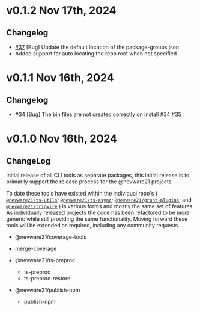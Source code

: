 # v0.1.2 Nov 17th, 2024

## Changelog

- [#37](https://github.com/nevware21/ts-build-tools/issues/37) [Bug] Update the default location of the package-groups.json
- Added support for auto locating the repo root when not specified

# v0.1.1 Nov 16th, 2024

## Changelog

- [#34](https://github.com/nevware21/ts-build-tools/issues/34) [Bug] The bin files are not created correctly on install #34 [#35](https://github.com/nevware21/ts-build-tools/pull/35)


# v0.1.0 Nov 16th, 2024

## ChangeLog

Initial release of all CLI tools as separate packages, this initial release is to primarily support the release process for the @nevware21 projects.

To date these tools have existed within the individual repo's ( [`@nevware21/ts-utils`](https://github.com/nevware21/ts-utils); [`@nevware21/ts-async`](https://github.com/nevware21/ts-utils); [`@nevware21/grunt-plugins`](https://github.com/nevware21/grunt-plugins); and [`@nevware21/tripwire`](https://github.com/nevware21/tripwire) ) is various forms and mostly the same set of features. As individually released projects the code has been refactored to be more generic while still providing the same functionality. Moving forward these tools will be extended as required, including any community requests.

-  @nevware21/coverage-tools
  - merge-coverage

- @nevware21/ts-preproc
  - ts-preproc
  - ts-preproc-restore

- @nevware21/publish-npm
  - publish-npm
